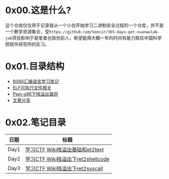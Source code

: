 # 0x00.这是什么?
这个仓库仅仅用于记录我从一个小白开始学习二进制安全过程的一个仓库，并不是一个教学资源集合，受`https://github.com/Vancir/365-days-get-xuanwulab-job`项目影响于是笔者也效仿前人，希望能用大概一年的时间有能力胜任中国科学院软件研究所的实习。


# 0x01.目录结构

- [8086汇编语言学习笔记](./8086-Assembly/)
- [ELF可执行文件相关](./ELF/)
- [Pwn-x86下栈溢出漏洞](./Pwns/Stack%20Overflow-x86/)
- [文章分享](./Article-sharing/)

# 0x02.笔记目录



| 日期       | 标题                                                                            |
| ---------- | ------------------------------------------------------------------------------- |
| Day1       | [学习CTF Wiki栈溢出基础和et2text ](./Stack%20Overflow-x86/ret2text/)                            |
| Day2       | [学习CTF Wiki栈溢出下ret2shellcode ](./Pwns/Stack%20Overflow-x86/ret2shellcode/)                            |
| Day3       | [学习CTF Wiki栈溢出下ret2syscall ](./Stack%20Overflow-x86/ret2syscall/)                            |